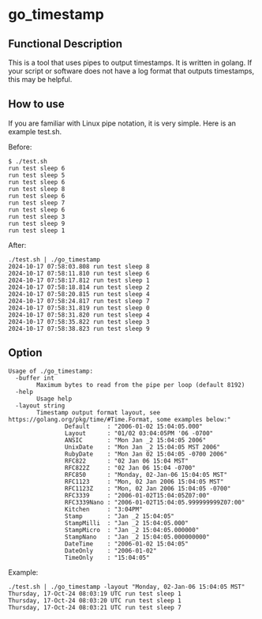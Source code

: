 # go_timestamp

## Functional Description
This is a tool that uses pipes to output timestamps. It is written in golang. If your script or software does not have a log format that outputs timestamps, this may be helpful.

## How to use
If you are familiar with Linux pipe notation, it is very simple. Here is an example test.sh.

Before:
```
$ ./test.sh 
run test sleep 6
run test sleep 5
run test sleep 6
run test sleep 8
run test sleep 6
run test sleep 7
run test sleep 6
run test sleep 3
run test sleep 9
run test sleep 1
```

After:
```
./test.sh | ./go_timestamp 
2024-10-17 07:58:03.808 run test sleep 8
2024-10-17 07:58:11.810 run test sleep 6
2024-10-17 07:58:17.812 run test sleep 1
2024-10-17 07:58:18.814 run test sleep 2
2024-10-17 07:58:20.815 run test sleep 4
2024-10-17 07:58:24.817 run test sleep 7
2024-10-17 07:58:31.819 run test sleep 0
2024-10-17 07:58:31.820 run test sleep 4
2024-10-17 07:58:35.822 run test sleep 3
2024-10-17 07:58:38.823 run test sleep 9
```


## Option
```
Usage of ./go_timestamp:
  -buffer int
        Maximum bytes to read from the pipe per loop (default 8192)
  -help
        Usage help
  -layout string
        Timestamp output format layout, see https://golang.org/pkg/time/#Time.Format, some examples below:"
                Default     : "2006-01-02 15:04:05.000"
                Layout      : "01/02 03:04:05PM '06 -0700"
                ANSIC       : "Mon Jan _2 15:04:05 2006"
                UnixDate    : "Mon Jan _2 15:04:05 MST 2006"
                RubyDate    : "Mon Jan 02 15:04:05 -0700 2006"
                RFC822      : "02 Jan 06 15:04 MST"
                RFC822Z     : "02 Jan 06 15:04 -0700"
                RFC850      : "Monday, 02-Jan-06 15:04:05 MST"
                RFC1123     : "Mon, 02 Jan 2006 15:04:05 MST"
                RFC1123Z    : "Mon, 02 Jan 2006 15:04:05 -0700"
                RFC3339     : "2006-01-02T15:04:05Z07:00"
                RFC3339Nano : "2006-01-02T15:04:05.999999999Z07:00"
                Kitchen     : "3:04PM"
                Stamp       : "Jan _2 15:04:05"
                StampMilli  : "Jan _2 15:04:05.000"
                StampMicro  : "Jan _2 15:04:05.000000"
                StampNano   : "Jan _2 15:04:05.000000000"
                DateTime    : "2006-01-02 15:04:05"
                DateOnly    : "2006-01-02"
                TimeOnly    : "15:04:05"
```

Example:
```
./test.sh | ./go_timestamp -layout "Monday, 02-Jan-06 15:04:05 MST"
Thursday, 17-Oct-24 08:03:19 UTC run test sleep 1
Thursday, 17-Oct-24 08:03:20 UTC run test sleep 1
Thursday, 17-Oct-24 08:03:21 UTC run test sleep 7
```

